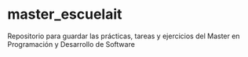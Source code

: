 # master_escuelait
Repositorio para guardar las prácticas, tareas y ejercicios del Master en Programación y Desarrollo de Software
